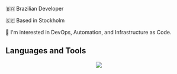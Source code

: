 🇧🇷 Brazilian Developer

🇸🇪 Based in Stockholm 

👀 I'm interested in DevOps, Automation, and Infrastructure as Code.


## Languages and Tools

<p align="center">
  <a href="https://skillicons.dev">
    <img src="https://skillicons.dev/icons?i=githubactions,jenkins,java,linux,redhat,maven,azure,gcp,terraform,kubernetes,docker,go,github,gitlab,bitbucket,git,python,vscode,bash,vim,idea,pycharm,obsidian,elasticsearch,grafana,prometheus,matlab,arduino,postman,debian,&perline=6&theme=light)" />
  </a>
</p>
